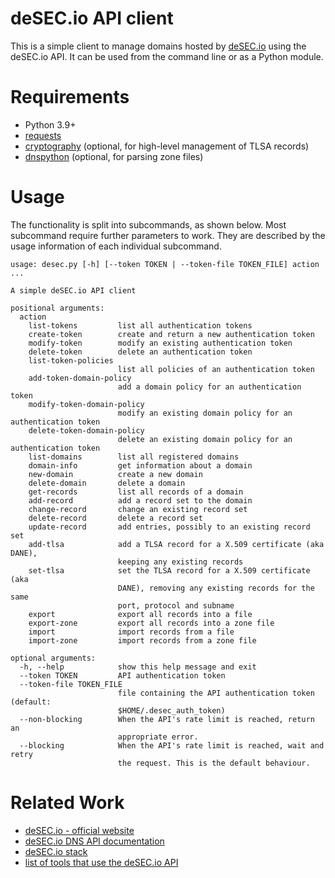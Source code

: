 deSEC.io API client
===================

This is a simple client to manage domains hosted by
[deSEC.io](https://desec.io/) using the deSEC.io API.
It can be used from the command line or as a Python module.

Requirements
============

* Python 3.9+
* [requests](https://github.com/requests/requests)
* [cryptography](https://github.com/pyca/cryptography/) (optional, for high-level management of TLSA records)
* [dnspython](https://www.dnspython.org/) (optional, for parsing zone files)

Usage
=====

The functionality is split into subcommands, as shown below.
Most subcommand require further parameters to work.
They are described by the usage information of each individual subcommand.

```
usage: desec.py [-h] [--token TOKEN | --token-file TOKEN_FILE] action ...

A simple deSEC.io API client

positional arguments:
  action
    list-tokens         list all authentication tokens
    create-token        create and return a new authentication token
    modify-token        modify an existing authentication token
    delete-token        delete an authentication token
    list-token-policies
                        list all policies of an authentication token
    add-token-domain-policy
                        add a domain policy for an authentication token
    modify-token-domain-policy
                        modify an existing domain policy for an authentication token
    delete-token-domain-policy
                        delete an existing domain policy for an authentication token
    list-domains        list all registered domains
    domain-info         get information about a domain
    new-domain          create a new domain
    delete-domain       delete a domain
    get-records         list all records of a domain
    add-record          add a record set to the domain
    change-record       change an existing record set
    delete-record       delete a record set
    update-record       add entries, possibly to an existing record set
    add-tlsa            add a TLSA record for a X.509 certificate (aka DANE),
                        keeping any existing records
    set-tlsa            set the TLSA record for a X.509 certificate (aka
                        DANE), removing any existing records for the same
                        port, protocol and subname
    export              export all records into a file
    export-zone         export all records into a zone file
    import              import records from a file
    import-zone         import records from a zone file

optional arguments:
  -h, --help            show this help message and exit
  --token TOKEN         API authentication token
  --token-file TOKEN_FILE
                        file containing the API authentication token (default:
                        $HOME/.desec_auth_token)
  --non-blocking        When the API's rate limit is reached, return an
                        appropriate error.
  --blocking            When the API's rate limit is reached, wait and retry
                        the request. This is the default behaviour.
```

Related Work
============

* [deSEC.io - official website](https://desec.io/)
* [deSEC.io DNS API documentation](https://desec.readthedocs.io/)
* [deSEC.io stack](https://github.com/desec-io/desec-stack)
* [list of tools that use the deSEC.io API](https://talk.desec.io/t/tools-implementing-desec)
